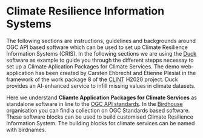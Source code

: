 # Climate Resilience Information Systems

The following sections are instructions, guidelines and backgrounds around OGC API based software which can be used to set up Climate Resilience Information Systems (CRIS). In the following sections we are using the [Duck](https://github.com/climateintelligence/duck) software as example to guide you through the different stepps necessay to set up a Climate Aplication Packages for Climate Services.
The demo web-application has been created by Carsten Ehbrecht and Étienne Plésiat in the framework of the work package 8 of the [CLINT](https://climateintelligence.eu/) H2020 project. Duck provides an AI-enhanced service to infill missing values in climate datasets.

Here we understand **Cliamte Application Packages for Climate Services** as standalone software in line to the [OGC API standards](https://developer.ogc.org). In the [Birdhouse](http://bird-house.github.io/) organisation you can find a collection on OGC Standards based software. These software blocks can be used to build customised Climate Resilience Information System. The building blocks for climate services can be named with birdnames.

```{tableofcontents}
```
